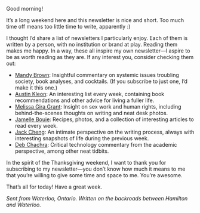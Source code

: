 Good morning!

It’s a long weekend here and this newsletter is nice and short. Too much time off means too little time to write, apparently :)

I thought I’d share a list of newsletters I particularly enjoy. Each of them is written by a person, with no institution or brand at play. Reading them makes me happy. In a way, these all inspire my own newsletter—I aspire to be as worth reading as they are. If any interest you, consider checking them out:

* [Mandy Brown](https://tinyletter.com/aworkinglibrary): Insightful commentary on systemic issues troubling society, book analyses, and cocktails. (If you subscribe to just one, I’d make it this one.)
* [Austin Kleon](https://austinkleon.com/newsletter/): An interesting list every week, containing book recommendations and other advice for living a fuller life.
* [Melissa Gira Grant](http://melissagiragrant.com/letters/): Insight on sex work and human rights, including behind-the-scenes thoughts on writing and neat desk photos.
* [Jamelle Bouie](https://jamellebouie.net/the-newsletter/): Recipes, photos, and a collection of interesting articles to read every week.
* [Jack Cheng](https://jackcheng.com/sunday/): An intimate perspective on the writing process, always with interesting snapshots of life during the previous week.
* [Deb Chachra](https://tinyletter.com/metafoundry): Critical technology commentary from the academic perspective, among other neat tidbits.

In the spirit of the Thanksgiving weekend, I want to thank you for subscribing to my newsletter—you don’t know how much it means to me that you’re willing to give some time and space to me. You’re awesome.

That’s all for today! Have a great week.

*Sent from Waterloo, Ontario. Written on the backroads between Hamilton and Waterloo.*